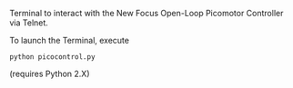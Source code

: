 Terminal to interact with the New Focus Open-Loop Picomotor Controller via Telnet.

To launch the Terminal, execute 
```
python picocontrol.py
```
(requires Python 2.X)